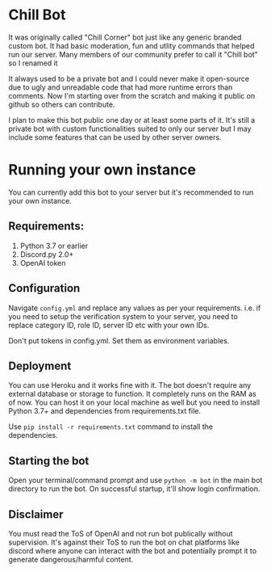 # Chill Bot

It was originally called "Chill Corner" bot just like any generic branded custom bot. It had basic moderation, fun and utlity commands that helped run our server. Many members of our community prefer to call it "Chill bot" so I renamed it

It always used to be a private bot and I could never make it open-source due to ugly and unreadable code that had more runtime errors than comments. Now I'm starting over from the scratch and making it public on github so others can contribute. 

I plan to make this bot public one day or at least some parts of it. It's still a private bot with custom functionalities suited to only our server but I may include some features that can be used by other server owners.


# Running your own instance
You can currently add this bot to your server but it's recommended to run your own instance.
## Requirements:
1. Python 3.7 or earlier
2. Discord.py 2.0+
3. OpenAI token 

## Configuration
Navigate `config.yml` and replace any values as per your requirements. i.e. if you need to setup the verification system to your server, you need to replace category ID, role ID, server ID etc with your own IDs.

Don't put tokens in config.yml. Set them as environment variables.

## Deployment
You can use Heroku and it works fine with it. The bot doesn't require any external database or storage to function. It completely runs on the RAM as of now. You can host it on your local machine as well but you need to install Python 3.7+ and dependencies from requirements.txt file.

Use `pip install -r requirements.txt` command to install the dependencies.

## Starting the bot
Open your terminal/command prompt and use `python -m bot` in the main bot directory to run the bot. On successful startup, it'll show login confirmation.

## Disclaimer
You must read the ToS of OpenAI and not run bot publically without supervision. It's against their ToS to run the bot on chat platforms like discord where anyone can interact with the bot and potentially prompt it to generate dangerous/harmful content.
